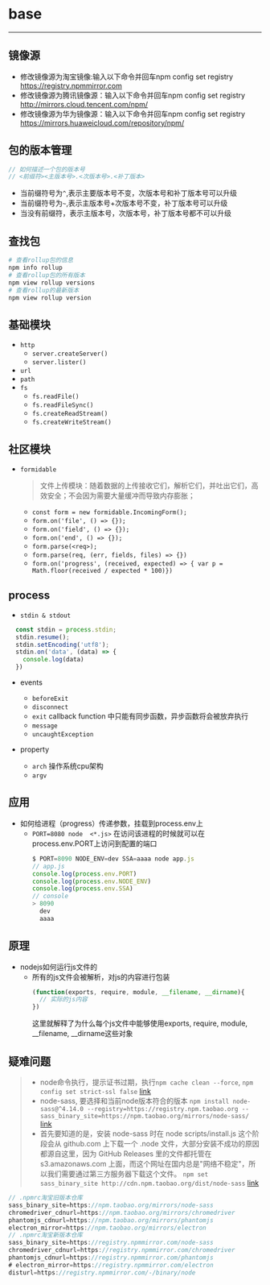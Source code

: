 #  base
---

## 镜像源
- 修改镜像源为淘宝镜像:输入以下命令并回车npm config set registry https://registry.npmmirror.com
- 修改镜像源为腾讯镜像源：输入以下命令并回车npm config set registry http://mirrors.cloud.tencent.com/npm/
- 修改镜像源为华为镜像源：输入以下命令并回车npm config set registry https://mirrors.huaweicloud.com/repository/npm/


## 包的版本管理
```js
// 如何描述一个包的版本号
// <前缀符><主版本号>.<次版本号>.<补丁版本>
```
- 当前缀符号为`^`,表示主要版本号不变，次版本号和补丁版本号可以升级
- 当前缀符号为`~`,表示主版本号+次版本号不变，补丁版本号可以升级
- 当没有前缀符，表示主版本号，次版本号，补丁版本号都不可以升级

## 查找包
```sh
# 查看rollup包的信息
npm info rollup
# 查看rollup包的所有版本
npm view rollup versions
# 查看rollup的最新版本
npm view rollup version
```

## 基础模块
- `http`
  - `server.createServer()`
  - `server.lister()`
- `url`
- `path`
- `fs`
  - `fs.readFile()`
  - `fs.readFileSync()`
  - `fs.createReadStream()`
  - `fs.createWriteStream()`

## 社区模块
- `formidable`
    > 文件上传模块：随着数据的上传接收它们，解析它们，并吐出它们，高效安全；不会因为需要大量缓冲而导致内存膨胀；
    - `const form = new formidable.IncomingForm();`
    - `form.on('file', () => {});`
    - `form.on('field', () => {});`
    - `form.on('end', () => {});`
    - `form.parse(<req>);`
    - `form.parse(req, (err, fields, files) => {})`
    - `form.on('progress', (received, expected) => { var p = Math.floor(received / expected * 100)})`

## process
-  `stdin & stdout`
  ```js
    const stdin = process.stdin;
    stdin.resume();
    stdin.setEncoding('utf8');
    stdin.on('data', (data) => {
      console.log(data)
    })
  ```

- events
  - `beforeExit`
  - `disconnect`
  - `exit` callback function 中只能有同步函数，异步函数将会被放弃执行
  - `message`
  - `uncaughtException`

- property
  - `arch` 操作系统cpu架构
  - `argv`

## 应用
- 如何给进程（progress）传递参数，挂载到process.env上
  - `PORT=8080 node  <*.js>` 在访问该进程的时候就可以在process.env.PORT上访问到配置的端口
    ```js
    $ PORT=8090 NODE_ENV=dev SSA=aaaa node app.js
    // app.js
    console.log(process.env.PORT)
    console.log(process.env.NODE_ENV)
    console.log(process.env.SSA)
    // console
    > 8090
      dev
      aaaa
    ```

## 原理
- nodejs如何运行js文件的
  - 所有的js文件会被解析，对js的内容进行包装
    ```js
    (function(exports, require, module, __filename, __dirname){
      // 实际的js内容
    })
    ```
    这里就解释了为什么每个js文件中能够使用exports, require, module, __filename, __dirname这些对象

## 疑难问题
> - node命令执行，提示证书过期，执行`npm cache clean --force`, `npm config set strict-ssl false` [link](https://blog.csdn.net/h__913246828/article/details/136362415)
> - node-sass, 要选择和当前node版本符合的版本 `npm install node-sass@^4.14.0 --registry=https://registry.npm.taobao.org --sass_binary_site=https://npm.taobao.org/mirrors/node-sass/` [link](https://blog.csdn.net/kingslave1/article/details/130526329)
> - 首先要知道的是，安装 node-sass 时在 node scripts/install.js 这个阶段会从 github.com 上下载一个 .node 文件，大部分安装不成功的原因都源自这里，因为 GitHub Releases 里的文件都托管在 s3.amazonaws.com 上面，而这个网址在国内总是"网络不稳定"，所以我们需要通过第三方服务器下载这个文件。 `npm set sass_binary_site http://cdn.npm.taobao.org/dist/node-sass` [link](https://www.cnblogs.com/houxianzhou/p/18204476)


```js
// .npmrc淘宝旧版本仓库
sass_binary_site=https://npm.taobao.org/mirrors/node-sass
chromedriver_cdnurl=https://npm.taobao.org/mirrors/chromedriver
phantomjs_cdnurl=https://npm.taobao.org/mirrors/phantomjs
electron_mirror=https://npm.taobao.org/mirrors/electron
// .npmrc淘宝新版本仓库
sass_binary_site=https://registry.npmmirror.com/node-sass
chromedriver_cdnurl=https://registry.npmmirror.com/chromedriver
phantomjs_cdnurl=https://registry.npmmirror.com/phantomjs
# electron_mirror=https://registry.npmmirror.com/electron
disturl=https://registry.npmmirror.com/-/binary/node
```